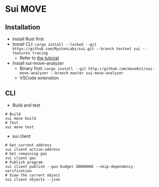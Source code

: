# Sui MOVE

## Installation

* Install Rust first
* Install CLI: `cargo install --locked --git https://github.com/MystenLabs/sui.git --branch testnet sui --features tracing`
  * Refer to [the tutorial](https://docs.sui.io/guides/developer/getting-started/sui-install)
* Install sui-move-analyzer
  * Binary first: `cargo install --git http://github.com/movebit/sui-move-analyzer --branch master sui-move-analyzer`
  * VSCode extenstion

## CLI

* Build and test

```shell
# Build
sui move build
# Test
sui move test
```

* sui client

```shell
# Get current address
sui client active-address
# Get remaining gas
sui client gas
# Publish program
sui client publish --gas-budget 30000000 --skip-dependency-verification
# View the current object
sui client objects --json
```
